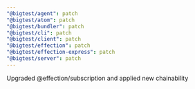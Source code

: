 ```yaml
---
"@bigtest/agent": patch
"@bigtest/atom": patch
"@bigtest/bundler": patch
"@bigtest/cli": patch
"@bigtest/client": patch
"@bigtest/effection": patch
"@bigtest/effection-express": patch
"@bigtest/server": patch
---
```


Upgraded @effection/subscription and applied new chainability

